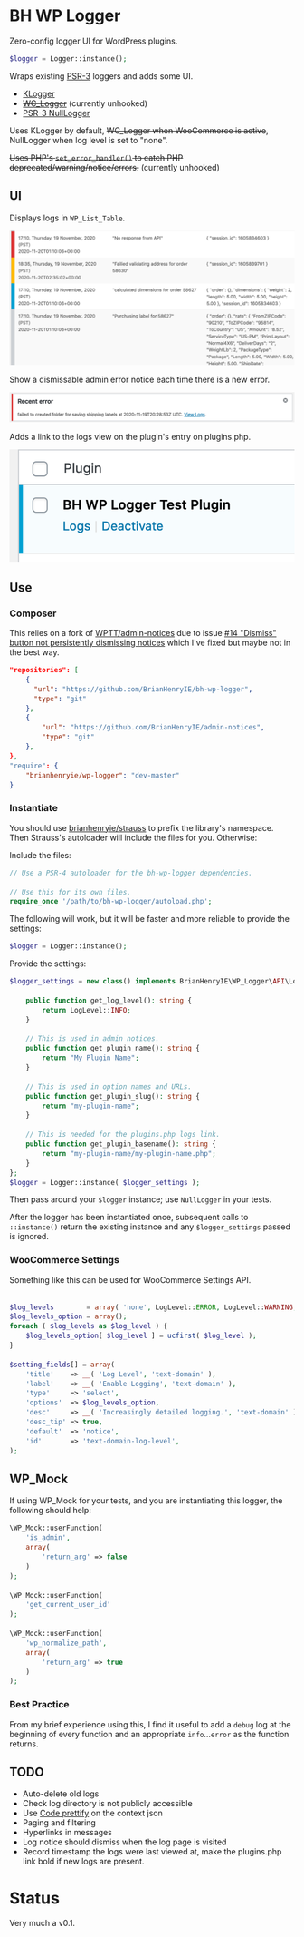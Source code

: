 # BH WP Logger

Zero-config logger UI for WordPress plugins.

```php
$logger = Logger::instance();
```

Wraps existing [PSR-3](https://www.php-fig.org/psr/psr-3/) loggers and adds some UI.

* [KLogger](https://github.com/katzgrau/KLogger)
* [~~WC_Logger~~](https://github.com/woocommerce/woocommerce/blob/trunk/includes/class-wc-logger.php) (currently unhooked)
* [PSR-3 NullLogger](https://github.com/php-fig/log/blob/master/Psr/Log/NullLogger.php)

Uses KLogger by default, ~~WC_Logger when WooCommerce is active~~, NullLogger when log level is set to "none".

~~Uses PHP's `set_error_handler()` to catch PHP deprecated/warning/notice/errors.~~ (currently unhooked)

## UI 

Displays logs in `WP_List_Table`.

![Logs WP_List_Table](./assets/logs-wp-list-table.png "Logs WP_List_Table")

Show a dismissable admin error notice each time there is a new error.

![Admin Error Notice](./assets/admin-error-notice.png "Admin error notice")

Adds a link to the logs view on the plugin's entry on plugins.php.

![Plugins page logs link](./assets/plugins-page-logs-link.png "Plugins page logs link")


## Use

### Composer

This relies on a fork of [WPTT/admin-notices](https://github.com/WPTT/admin-notices/issues/14) due to issue [#14 "Dismiss" button not persistently dismissing notices](https://github.com/WPTT/admin-notices/issues/14) which I've fixed but maybe not in the best way.

```json
"repositories": [
    {
      "url": "https://github.com/BrianHenryIE/bh-wp-logger",
      "type": "git"
    },
    {
        "url": "https://github.com/BrianHenryIE/admin-notices",
        "type": "git"
    },
},
"require": {
    "brianhenryie/wp-logger": "dev-master"
}
```

### Instantiate

You should use [brianhenryie/strauss](https://github.com/BrianHenryIE/strauss) to prefix the library's namespace. Then Strauss's autoloader will include the files for you. Otherwise:

Include the files:

```php
// Use a PSR-4 autoloader for the bh-wp-logger dependencies.

// Use this for its own files.
require_once '/path/to/bh-wp-logger/autoload.php';
```

The following will work, but it will be faster and more reliable to provide the settings:

```php
$logger = Logger::instance();
```

Provide the settings:

```php
$logger_settings = new class() implements BrianHenryIE\WP_Logger\API\Logger_Settings_Interface {

	public function get_log_level(): string {
		return LogLevel::INFO;
	}

	// This is used in admin notices.
	public function get_plugin_name(): string {
		return "My Plugin Name";
	}

	// This is used in option names and URLs.
	public function get_plugin_slug(): string {
		return "my-plugin-name";
	}

    // This is needed for the plugins.php logs link.
	public function get_plugin_basename(): string {
		return "my-plugin-name/my-plugin-name.php";
	}
};
$logger = Logger::instance( $logger_settings );
```

Then pass around your `$logger` instance; use `NullLogger` in your tests.

After the logger has been instantiated once, subsequent calls to `::instance()` return the existing instance and any `$logger_settings` passed is ignored.

### WooCommerce Settings

Something like this can be used for WooCommerce Settings API.

```php

$log_levels        = array( 'none', LogLevel::ERROR, LogLevel::WARNING, LogLevel::NOTICE, LogLevel::INFO, LogLevel::DEBUG );
$log_levels_option = array();
foreach ( $log_levels as $log_level ) {
    $log_levels_option[ $log_level ] = ucfirst( $log_level );
}

$setting_fields[] = array(
    'title'    => __( 'Log Level', 'text-domain' ),
    'label'    => __( 'Enable Logging', 'text-domain' ),
    'type'     => 'select',
    'options'  => $log_levels_option,
    'desc'     => __( 'Increasingly detailed logging.', 'text-domain' ),
    'desc_tip' => true,
    'default'  => 'notice',
    'id'       => 'text-domain-log-level',
);
```

## WP_Mock

If using WP_Mock for your tests, and you are instantiating this logger, the following should help:

```php
\WP_Mock::userFunction(
    'is_admin',
    array(
        'return_arg' => false
    )
);

\WP_Mock::userFunction(
    'get_current_user_id'
);

\WP_Mock::userFunction(
    'wp_normalize_path',
    array(
        'return_arg' => true
    )
);
```

### Best Practice

From my brief experience using this, I find it useful to add a `debug` log at the beginning of every function and an appropriate `info`...`error` as the function returns.

## TODO

* Auto-delete old logs
* Check log directory is not publicly accessible
* Use [Code prettify](https://github.com/googlearchive/code-prettify) on the context json
* Paging and filtering
* Hyperlinks in messages
* Log notice should dismiss when the log page is visited
* Record timestamp the logs were last viewed at, make the plugins.php link bold if new logs are present.

# Status

Very much a v0.1.